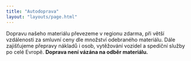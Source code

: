 ```yaml
---
title: "Autodoprava"
layout: "layouts/page.html"
---
```


Dopravu našeho materiálu převezeme v regionu zdarma, při větší vzdálenosti za smluvní ceny dle množství odebraného materiálu. Dále zajišťujeme přepravy nákladů i osob, vytěžování vozidel a spediční služby po celé Evropě. **Doprava není vázána na odběr materiálu.**
